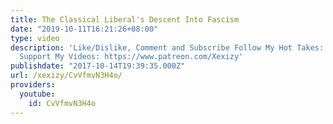 ```yaml
---
title: The Classical Liberal's Descent Into Fascism
date: "2019-10-11T16:21:26+08:00"
type: video
description: 'Like/Dislike, Comment and Subscribe Follow My Hot Takes: https://twitter.com/xexizy11
  Support My Videos: https://www.patreon.com/Xexizy'
publishdate: "2017-10-14T19:39:35.000Z"
url: /xexizy/CvVfmvN3H4o/
providers:
  youtube:
    id: CvVfmvN3H4o
---
```

